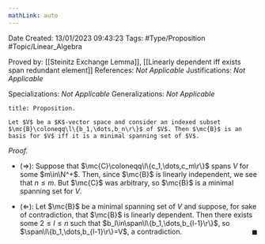 ```yaml
---
mathLink: auto
---
```


<div class="topSpace"></div>

Date Created: 13/01/2023 09:43:23
Tags: #Type/Proposition #Topic/Linear_Algebra

Proved by: [[Steinitz Exchange Lemma]], [[Linearly dependent iff exists span redundant element]]
References: <i>Not Applicable</i>
Justifications: <i>Not Applicable</i>

Specializations: <i>Not Applicable</i>
Generalizations: <i>Not Applicable</i>

``` ad-Proposition
title: Proposition.

Let $V$ be a $K$-vector space and consider an indexed subset $\mc{B}\coloneqq\l\{b_1,\dots,b_n\r\}$ of $V$. Then $\mc{B}$ is an basis for $V$ iff it is a minimal spanning set of $V$.

```

<i>Proof.</i>
* ($\Rightarrow$): Suppose that $\mc{C}\coloneqq\l\{c_1,\dots,c_m\r\}$ spans $V$ for some $m\in\N^+$. Then, since $\mc{B}$ is linearly independent, we see that $n\leq m$. But $\mc{C}$ was arbitrary, so $\mc{B}$ is a minimal spanning set for $V$.

* ($\Leftarrow$): Let $\mc{B}$ be a minimal spanning set of $V$ and suppose, for sake of contradiction, that $\mc{B}$ is linearly dependent. Then there exists some $2\leq l\leq n$ such that $b_l\in\span\l\{b_1,\dots,b_{l-1}\r\}$, so $\span\l\{b_1,\dots,b_{l-1}\r\}=V$, a contradiction.<span style="float:right;">$\blacksquare$</span>
